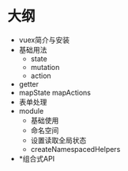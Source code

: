 # 大纲

- vuex简介与安装
- 基础用法
  - state
  - mutation
  - action
- getter
- mapState mapActions
- 表单处理
- module
  - 基础使用
  - 命名空间
  - 设置读取全局状态
  - createNamespacedHelpers
- *组合式API
